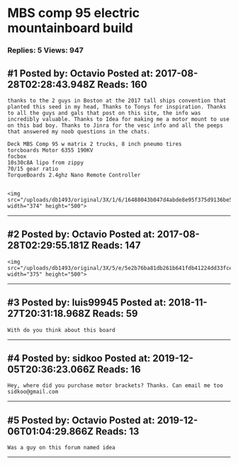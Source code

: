 # MBS comp 95 electric mountainboard build

### Replies: 5 Views: 947

## \#1 Posted by: Octavio Posted at: 2017-08-28T02:28:43.948Z Reads: 160

```
thanks to the 2 guys in Boston at the 2017 tall ships convention that planted this seed in my head, Thanks to Tonys for inspiration. Thanks to all the guys and gals that post on this site, the info was incredibly valuable. Thanks to Idea for making me a motor mount to use on this bad boy. Thanks to Jinra for the vesc info and all the peeps that answered my noob questions in the chats. 

Deck MBS Comp 95 w matrix 2 trucks, 8 inch pneumo tires
torcboards Motor 6355 190KV
focbox
10s30c8A lipo from zippy
70/15 gear ratio
TorqueBoards 2.4ghz Nano Remote Controller


<img src="/uploads/db1493/original/3X/1/6/16488043b047d4abde8e95f375d9136be562bf5f.JPG" width="374" height="500">
```

---
## \#2 Posted by: Octavio Posted at: 2017-08-28T02:29:55.181Z Reads: 147

```
<img src="/uploads/db1493/original/3X/5/e/5e2b76ba81db261b641fdb41224dd33fce221434.JPG" width="375" height="500">
```

---
## \#3 Posted by: luis99945 Posted at: 2018-11-27T20:31:18.968Z Reads: 59

```
With do you think about this board
```

---
## \#4 Posted by: sidkoo Posted at: 2019-12-05T20:36:23.066Z Reads: 16

```
Hey, where did you purchase motor brackets? Thanks. Can email me too sidkoo@gmail.com
```

---
## \#5 Posted by: Octavio Posted at: 2019-12-06T01:04:29.866Z Reads: 13

```
Was a guy on this forum named idea
```

---
